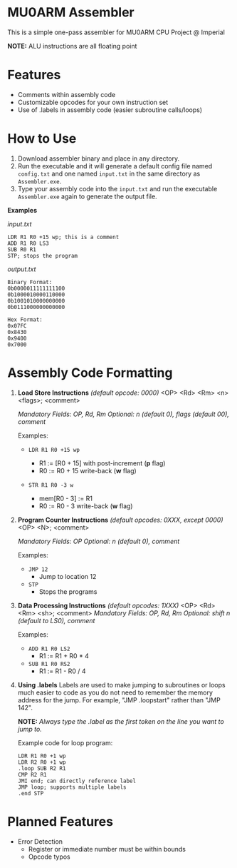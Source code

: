 
# MU0ARM Assembler
This is a simple one-pass assembler for MU0ARM CPU Project @ Imperial

**NOTE:** ALU instructions are all floating point

# Features
- Comments within assembly code
- Customizable opcodes for your own instruction set
- Use of .labels in assembly code (easier subroutine calls/loops)

# How to Use
1. Download assembler binary and place in any directory.
2. Run the executable and it will generate a default config file named `config.txt` and one named `input.txt` in the same directory as `Assembler.exe`.
3. Type your assembly code into the `input.txt` and run the executable `Assembler.exe` again to generate the output file.

**Examples**

*input.txt*

    LDR R1 R0 +15 wp; this is a comment
    ADD R1 R0 LS3
    SUB R0 R1
    STP; stops the program

*output.txt*

    Binary Format:
    0b0000011111111100
    0b1000010000110000
    0b1001010000000000
    0b0111000000000000
     
    Hex Format:
    0x07FC
    0x8430
    0x9400
    0x7000

# Assembly Code Formatting
1. **Load Store Instructions** *(default opcode: 0000)*
	\<OP\> \<Rd\> \<Rm\> \<n\> \<flags\>; \<comment\>
	
	*Mandatory Fields: OP, Rd, Rm
	Optional: n (default 0), flags (default 00), comment*

	Examples:
	- `LDR R1 R0 +15 wp`
		- R1 := [R0 + 15] with post-increment (**p** flag) 
		- R0 := R0 + 15 write-back (**w** flag)
	
	-  `STR R1 R0 -3 w`
		- mem[R0 - 3] := R1
		- R0 := R0 - 3 write-back (**w** flag)

2. **Program Counter Instructions** *(default opcodes: 0XXX, except 0000)*
	\<OP\> \<N\>; \<comment\>
	
	*Mandatory Fields: OP
	Optional: n (default 0), comment*

	Examples:
	- `JMP 12` 
		- Jump to location 12
	- `STP`
		- Stops the programs

3. **Data Processing Instructions** *(default opcodes: 1XXX)*
	\<OP\> \<Rd\> \<Rm\> \<sh\>; \<comment\>
	*Mandatory Fields: OP, Rd, Rm
	Optional: shift n (default to LS0), comment*

	Examples:
	- `ADD R1 R0 LS2`
		- R1 := R1 + R0 * 4
	- `SUB R1 R0 RS2`
		- R1 := R1 - R0 / 4

4. **Using .labels**
	Labels are used to make jumping to subroutines or loops much easier to code as you do not need to remember the memory address for the jump. For example, "JMP .loopstart" rather than "JMP 142".
	
	**NOTE:** *Always type the .label as the first token on the line you want to jump to.*

	Example code for loop program:
	
	```
	LDR R1 R0 +1 wp 
	LDR R2 R0 +1 wp
	.loop SUB R2 R1
	CMP R2 R1
	JMI end; can directly reference label
	JMP loop; supports multiple labels
	.end STP
	```


# Planned Features
- Error Detection
	- Register or immediate number must be within bounds
	- Opcode typos
